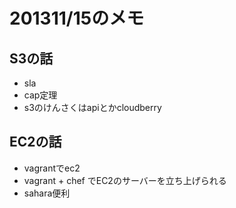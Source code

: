 # 201311/15のメモ

## S3の話
- sla
- cap定理
- s3のけんさくはapiとかcloudberry

## EC2の話
- vagrantでec2
- vagrant + chef でEC2のサーバーを立ち上げられる
- sahara便利